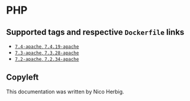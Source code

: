 # PHP

## Supported tags and respective `Dockerfile` links

 * [`7.4-apache`, `7.4.19-apache`](https://github.com/nicoherbigio/docker-php/blob/master/7.4/debian/apache/default/Dockerfile)
 * [`7.3-apache`, `7.3.28-apache`](https://github.com/nicoherbigio/docker-php/blob/master/7.3/debian/apache/default/Dockerfile)
 * [`7.2-apache`, `7.2.34-apache`](https://github.com/nicoherbigio/docker-php/blob/master/7.2/debian/apache/default/Dockerfile)

## Copyleft

This documentation was written by Nico Herbig.
